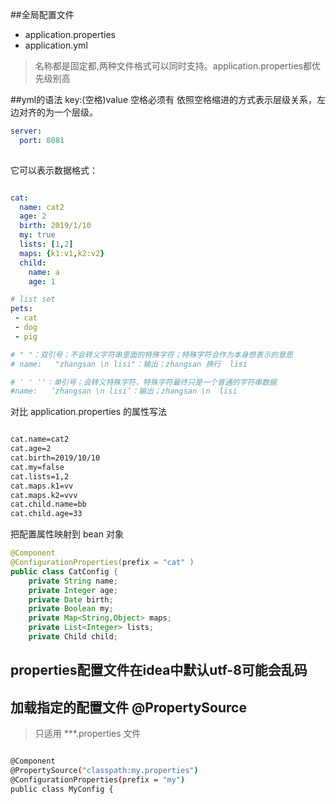 ##全局配置文件
* application.properties
* application.yml

> 名称都是固定都,两种文件格式可以同时支持。application.properties都优先级别高

##yml的语法
key:(空格)value  空格必须有
依照空格缩进的方式表示层级关系，左边对齐的为一个层级。
```yaml
server:
  port: 8081
  
```
它可以表示数据格式：
```yaml

cat:
  name: cat2
  age: 2
  birth: 2019/1/10
  my: true
  lists: [1,2]
  maps: {k1:v1,k2:v2}
  child:
    name: a
    age: 1

```
```yaml
# list set
pets:
 - cat
 - dog
 - pig

# " "：双引号；不会转义字符串里面的特殊字符；特殊字符会作为本身想表示的意思
# name:   "zhangsan \n lisi"：输出；zhangsan 换行  lisi

# ' ' ''：单引号；会转义特殊字符，特殊字符最终只是一个普通的字符串数据
#name:   ‘zhangsan \n lisi’：输出；zhangsan \n  lisi

```

对比 application.properties 的属性写法
```bash

cat.name=cat2
cat.age=2
cat.birth=2019/10/10
cat.my=false
cat.lists=1,2
cat.maps.k1=vv
cat.maps.k2=vvv
cat.child.name=bb
cat.child.age=33
```

把配置属性映射到 bean 对象
```java
@Component
@ConfigurationProperties(prefix = "cat" )
public class CatConfig {
    private String name;
    private Integer age;
    private Date birth;
    private Boolean my;
    private Map<String,Object> maps;
    private List<Integer> lists;
    private Child child;

```
## properties配置文件在idea中默认utf-8可能会乱码 

## 加载指定的配置文件 @PropertySource 
> 只适用 ***.properties 文件


```bash

@Component
@PropertySource("classpath:my.properties")
@ConfigurationProperties(prefix = "my")
public class MyConfig {

```




